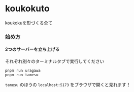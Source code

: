 # koukokuto

koukokuを形づくる全て

### 始め方

#### 2つのサーバーを立ち上げる

それぞれ別々のターミナルタブで実行してください

```
pnpm run uragawa
pnpm run tamesu
```

`tamesu` のほうの `localhost:5173` をブラウザで開くと見れます！
